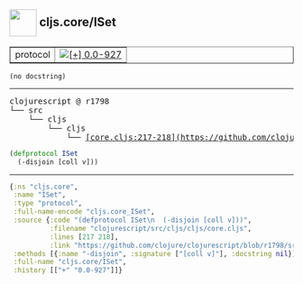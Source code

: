 ## <img width="48px" valign="middle" src="http://i.imgur.com/Hi20huC.png"> cljs.core/ISet

 <table border="1">
<tr>
<td>protocol</td>
<td><a href="https://github.com/cljsinfo/api-refs/tree/0.0-927"><img valign="middle" alt="[+] 0.0-927" src="https://img.shields.io/badge/+-0.0--927-lightgrey.svg"></a> </td>
</tr>
</table>

 <samp>
</samp>

```
(no docstring)
```

---

 <pre>
clojurescript @ r1798
└── src
    └── cljs
        └── cljs
            └── <ins>[core.cljs:217-218](https://github.com/clojure/clojurescript/blob/r1798/src/cljs/cljs/core.cljs#L217-L218)</ins>
</pre>

```clj
(defprotocol ISet
  (-disjoin [coll v]))
```


---

```clj
{:ns "cljs.core",
 :name "ISet",
 :type "protocol",
 :full-name-encode "cljs.core_ISet",
 :source {:code "(defprotocol ISet\n  (-disjoin [coll v]))",
          :filename "clojurescript/src/cljs/cljs/core.cljs",
          :lines [217 218],
          :link "https://github.com/clojure/clojurescript/blob/r1798/src/cljs/cljs/core.cljs#L217-L218"},
 :methods [{:name "-disjoin", :signature ["[coll v]"], :docstring nil}],
 :full-name "cljs.core/ISet",
 :history [["+" "0.0-927"]]}

```
